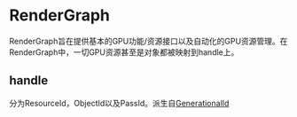 # RenderGraph
RenderGraph旨在提供基本的GPU功能/资源接口以及自动化的GPU资源管理。在RenderGraph中，一切GPU资源甚至是对象都被映射到handle上。

## handle
分为ResourceId，ObjectId以及PassId。派生自[GenerationalId](RuntimeCore/GeneraionalId.md)